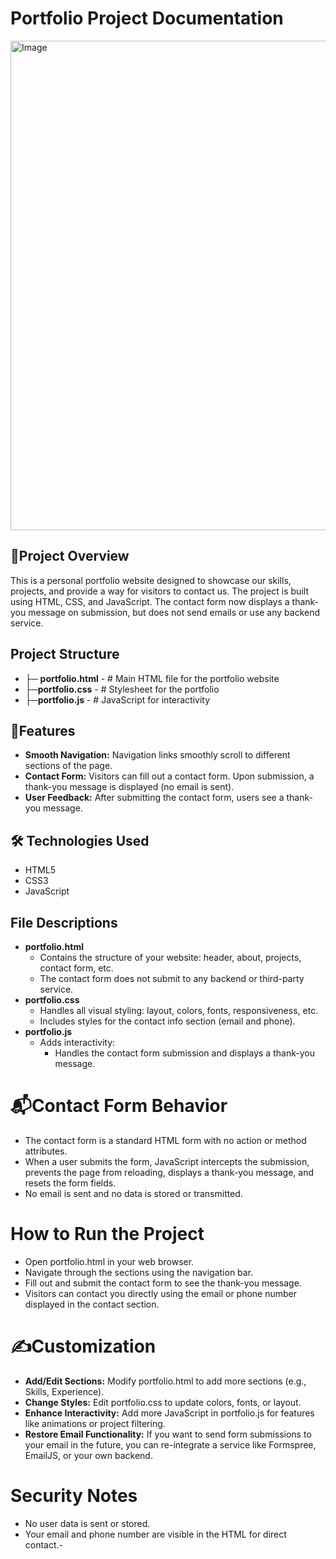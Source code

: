 # Portfolio Project Documentation
<img width="1880" height="783" alt="Image" src="https://github.com/user-attachments/assets/1223eb3a-3ed8-4c38-ad14-fbb60ff81ebd" />

## 📄Project Overview
This is a personal portfolio website designed to showcase our skills, projects, and provide a way for visitors to contact us. The project is built using HTML, CSS, and JavaScript. The contact form now displays a thank-you message on submission, but does not send emails or use any backend service.
## Project Structure
- ├─ **portfolio.html** - # Main HTML file for the portfolio website
- ├─**portfolio.css** - # Stylesheet for the portfolio
- ├─**portfolio.js** - # JavaScript for interactivity
## 📌Features
- **Smooth Navigation:** Navigation links smoothly scroll to different sections of the page.
- **Contact Form:** Visitors can fill out a contact form. Upon submission, a thank-you message is displayed (no email is sent).
- **User Feedback:** After submitting the contact form, users see a thank-you message.
## 🛠️ Technologies Used

- HTML5
- CSS3
- JavaScript
## File Descriptions
- **portfolio.html**
  - Contains the structure of your website: header, about, projects, contact form, etc.
  - The contact form does not submit to any backend or third-party service.
- **portfolio.css**
  - Handles all visual styling: layout, colors, fonts, responsiveness, etc.
  - Includes styles for the contact info section (email and phone).
- **portfolio.js**
  - Adds interactivity:
     - Handles the contact form submission and displays a thank-you message.
# 📬Contact Form Behavior
- The contact form is a standard HTML form with no action or method attributes.
- When a user submits the form, JavaScript intercepts the submission, prevents the page from reloading, displays a thank-you message, and resets the form fields.
- No email is sent and no data is stored or transmitted.
# How to Run the Project
- Open portfolio.html in your web browser.
- Navigate through the sections using the navigation bar.
- Fill out and submit the contact form to see the thank-you message.
- Visitors can contact you directly using the email or phone number displayed in the contact section.
# ✍️Customization
- **Add/Edit Sections:**
Modify portfolio.html to add more sections (e.g., Skills, Experience).
- **Change Styles:**
Edit portfolio.css to update colors, fonts, or layout.
- **Enhance Interactivity:**
Add more JavaScript in portfolio.js for features like animations or project filtering.
- **Restore Email Functionality:**
If you want to send form submissions to your email in the future, you can re-integrate a service like Formspree, EmailJS, or your own backend.
# Security Notes
- No user data is sent or stored.
- Your email and phone number are visible in the HTML for direct contact.-
